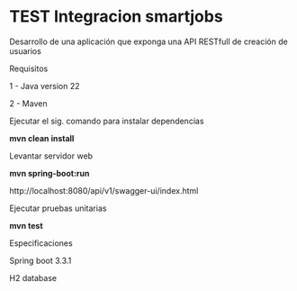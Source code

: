 # TEST Integracion smartjobs

Desarrollo de una aplicación que exponga una API RESTfull de creación de usuarios

Requisitos

1 - Java version 22

2 - Maven

Ejecutar el sig. comando para instalar dependencias 

**mvn clean install**

Levantar servidor web

**mvn spring-boot:run**

http://localhost:8080/api/v1/swagger-ui/index.html

Ejecutar pruebas unitarias

**mvn test**

Especificaciones

Spring boot 3.3.1

H2 database




